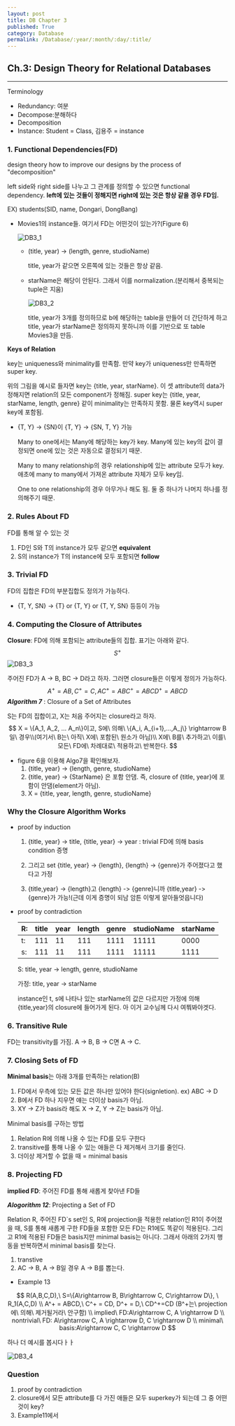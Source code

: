 ```yaml
---
layout: post
title: DB Chapter 3
published: True
category: Database
permalink: /Database/:year/:month/:day/:title/
---
```


## Ch.3: Design Theory for Relational Databases

------------

Terminology

- Redundancy: 여분
- Decompose:분해하다
- Decomposition
- Instance: Student = Class, 김용주 = instance

### 1. Functional Dependencies(FD)

design theory how to improve our designs by the process of "decomposition"

left side와 right side를 나누고 그 관계를 정의할 수 있으면 functional dependency. **left에 있는 것들이 정해지면 right에 있는 것은 항상 같을 경우 FD임.**

EX) students(SID, name, Dongari, DongBang)

- Movies1의 instance들. 여기서 FD는 어떤것이 있는가?(Figure 6)

  ![DB3_1](https://user-images.githubusercontent.com/43085342/55730622-93cd4700-5a53-11e9-9ee8-0478c804720b.PNG)

  - (title, year) → (length, genre, studioName)

    title, year가 같으면 오른쪽에 있는 것들은 항상 같음.

  - starName은 해당이 안된다. 그래서 이를 normalization.(분리해서 중복되는 tuple은 지움)

    ![DB3_2](https://user-images.githubusercontent.com/43085342/55730676-b1021580-5a53-11e9-9ff0-5f20f531bd59.PNG)

    title, year가 3개를 정의하므로 b에 해당하는 table을 만들어 더 간단하게 하고 title, year가 starName은 정의하지 못하니까 이를 기반으로 또 table Movies3을 만듬.



**Keys of Relation**

key는 uniqueness와 minimality를 만족함. 만약 key가 uniqueness만 만족하면 super key.

위의 그림을 예시로 들자면 key는 {title, year, starName}. 이 셋 attribute의 data가 정해지면 relation의 모든 component가 정해짐. super key는 {title, year, starName, length, genre} 같이 minimality는 만족하지 못함. 물론 key역시 super key에 포함됨.

- {T, Y} → {SN}이 {T, Y} → {SN, T, Y} 가능

  Many to one에서는 Many에 해당하는 key가 key. Many에 있는 key의 값이 결정되면 one에 있는 것은 자동으로 결정되기 때문.

  Many to many relationship의 경우 relationship에 있는 attribute 모두가 key. 애초에 many to many에서 가져온 attribute 자체가 모두 key임.

  One to one relationship의 경우 아무거나 해도 됨. 둘 중 하나가 나머지 하나를 정의해주기 때문.



### 2. Rules About FD

FD를 통해 알 수 있는 것

1. FD인 S와 T의 instance가 모두 같으면 **equivalent**
2. S의 instance가 T의 instance에 모두 포함되면 **follow**

### 3. Trivial FD

FD의 집합은 FD의 부분집합도 정의가 가능하다.

* {T, Y, SN} → {T} or {T, Y} or {T, Y, SN} 등등이 가능

### 4. Computing the Closure of Attributes

**Closure**: FD에 의해 포함되는 attribute들의 집합. 표기는 아래와 같다.
$$
S^+
$$
![DB3_3](https://user-images.githubusercontent.com/43085342/55730715-cd05b700-5a53-11e9-9b42-33f60e618936.PNG)

주어진 FD가 A → B, BC → D라고 하자. 그러면 closure들은 이렇게 정의가 가능하다.
$$
A^+ = AB, C^+ = C ,
AC^+ = ABC^+ = ABCD^+ = ABCD
$$
***Algorithm 7*** : Closure of a Set of Attributes

S는 FD의 집합이고, X는 처음 주어지는 closure라고 하자.
$$
X = \{A_1, A_2, ... A_n\}이고, S에\ 의해\ \{A_i, A_{i+1},...,A_j\} \rightarrow B일\ 경우\\(여기서\ B는\ 아직\ X에\ 포함된\ 원소가 아님)\\ X에\ B를\ 추가하고\ 이를\ 모든\ FD에\ 차례대로\ 적용하고\ 반복한다.
$$

* figure 6을 이용해 Algo7을 확인해보자.
  1. {title, year} -> {length, genre, studioName}
  2. {title, year} -> {StarName} 은 포함 안댐. 즉, closure of {title, year}에 포함이 안댐(element가 아님).
  3. X = {title, year, length, genre, studioName}

### Why the Closure Algorithm Works

* proof by induction

  1. {title, year} -> title, {title, year} -> year : trivial FD에 의해 basis condition 증명

  2. 그리고 set {title, year} -> {length}, {length} -> {genre}가 주어졌다고 했다고 가정

  3. {title,year} -> {length}고 {length} -> {genre}니까 {title,year} -> {genre}가 가능!(근데 이게 증명이 되남 암튼 이렇게 알아들엇읍니다)

* proof by contradiction

  | R:   | title | year | length | genre | studioName | starName |
  | ---- | ----- | ---- | ------ | ----- | ---------- | -------- |
  | t:   | 111   | 11   | 111    | 1111  | 11111      | 0000     |
  | s:   | 111   | 11   | 111    | 1111  | 11111      | 1111     |

  S: title, year -> length, genre, studioName

  가정: title, year -> starName

  instance인 t, s에 나타나 있는 starName의 값은 다르지만 가정에 의해 {title,year}의 closure에 들어가게 된다. 아 이거 교수님께 다시 여쭤봐야겟다.

### 6. Transitive Rule

FD는 transitivity를 가짐. A -> B, B -> C면 A -> C.

### 7. Closing Sets of FD

**Minimal basis**는 아래 3개를 만족하는 relation(B)

1. FD에서 우측에 있는 모든 값은 하나만 있어야 한다(signletion).  ex) ABC -> D
2. B에서 FD 하나 지우면 얘는 더이상 basis가 아님.
3. XY -> Z가 basis라 해도 X -> Z, Y -> Z는 basis가 아님.

Minimal basis를 구하는 방법

1. Relation R에 의해 나올 수 있는 FD를 모두 구한다
2. transitive를 통해 나올 수 있는 애들은 다 제거해서 크기를 줄인다.
3. 더이상 제거할 수 없을 때 = minimal basis

### 8. Projecting FD

**implied FD**: 주어진 FD를 통해 새롭게 찾아낸 FD들

***Alogorithm 12***: Projecting a Set of FD

Relation R, 주어진 FD`s set인 S, R에 projection을 적용한 relation인 R1이 주어졌을 때, S를 통해 새롭게 구한 FD들을 포함한 모든 FD는 R1에도 똑같이 적용된다. 그리고 R1에 적용된 FD들은 basis지만 minimal basis는 아니다. 그래서 아래의 2가지 행동을 반복하면서 minimal basis를 찾는다.

1.  transtive
2.  AC -> B, A -> B일 경우 A -> B를 뽑는다.

* Example 13

$$
R(A,B,C,D),\ S=\{A\rightarrow B, B\rightarrow C, C\rightarrow D\}, \ R_1(A,C,D) \\
A^+ = ABCD,\ C^+ = CD, D^+ = D,\ CD^+=CD (B^+는\ projection에\ 의해\ 제거될거라\ 안구함) \\
implied\ FD:A\rightarrow C, A \rightarrow D \\
nontrivial\ FD: A\rightarrow C, A \rightarrow D, C \rightarrow D \\
minimal\ basis:A\rightarrow C, C \rightarrow D
$$

하나 더 예시를 봅시다ㅏㅏ

![DB3_4](https://user-images.githubusercontent.com/43085342/55815580-8d120300-5b2b-11e9-9ab6-541c25fa2e3f.PNG)

### Question

1. proof by contradiction
2. closure에서 모든 attribute를 다 가진 애들은 모두 superkey가 되는데 그 중 어떤 것이 key?
3. Example11에서 

